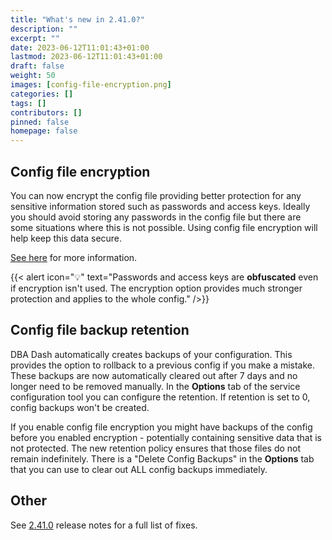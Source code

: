 ```yaml
---
title: "What's new in 2.41.0?"
description: ""
excerpt: ""
date: 2023-06-12T11:01:43+01:00
lastmod: 2023-06-12T11:01:43+01:00
draft: false
weight: 50
images: [config-file-encryption.png]
categories: []
tags: []
contributors: []
pinned: false
homepage: false
---
```

## Config file encryption

You can now encrypt the config file providing better protection for any sensitive information stored such as passwords and access keys.  Ideally you should avoid storing any passwords in the config file but there are some situations where this is not possible.  Using config file encryption will help keep this data secure.  

[See here](/docs/help/config-file) for more information.

{{< alert icon="💡" text="Passwords and access keys are <b>obfuscated</b> even if encryption isn't used.  The encryption option provides much stronger protection and applies to the whole config." />}}


## Config file backup retention

DBA Dash automatically creates backups of your configuration. This provides the option to rollback to a previous config if you make a mistake.  These backups are now automatically cleared out after 7 days and no longer need to be removed manually. In the **Options** tab of the service configuration tool you can configure the retention.  If retention is set to 0, config backups won't be created.

If you enable config file encryption you might have backups of the config before you enabled encryption - potentially containing sensitive data that is not protected. The new retention policy ensures that those files do not remain indefinitely.  There is a "Delete Config Backups" in the **Options** tab that you can use to clear out ALL config backups immediately.  

## Other

See [2.41.0](https://github.com/trimble-oss/dba-dash/releases/tag/2.41.0) release notes for a full list of fixes.

